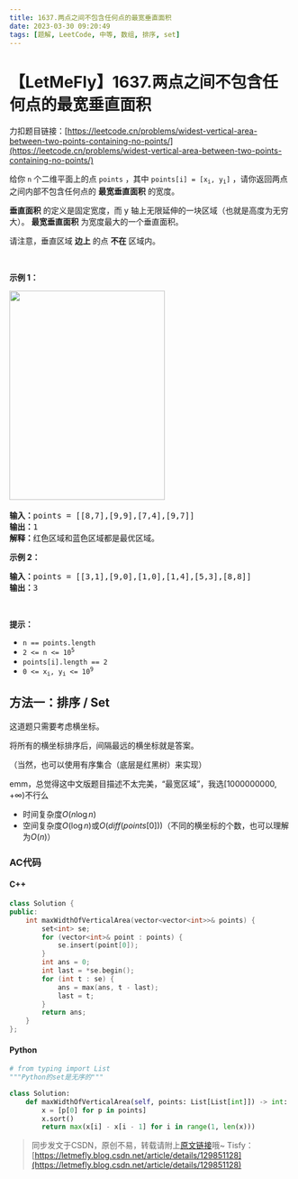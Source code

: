 ```yaml
---
title: 1637.两点之间不包含任何点的最宽垂直面积
date: 2023-03-30 09:20:49
tags: [题解, LeetCode, 中等, 数组, 排序, set]
---
```


# 【LetMeFly】1637.两点之间不包含任何点的最宽垂直面积

力扣题目链接：[https://leetcode.cn/problems/widest-vertical-area-between-two-points-containing-no-points/](https://leetcode.cn/problems/widest-vertical-area-between-two-points-containing-no-points/)

<p>给你 <code>n</code> 个二维平面上的点 <code>points</code> ，其中 <code>points[i] = [x<sub>i</sub>, y<sub>i</sub>]</code> ，请你返回两点之间内部不包含任何点的 <strong>最宽垂直面积</strong> 的宽度。</p>

<p><strong>垂直面积</strong> 的定义是固定宽度，而 y 轴上无限延伸的一块区域（也就是高度为无穷大）。 <strong>最宽垂直面积</strong> 为宽度最大的一个垂直面积。</p>

<p>请注意，垂直区域 <strong>边上</strong> 的点 <strong>不在</strong> 区域内。</p>

<p> </p>

<p><strong>示例 1：</strong></p>
<img alt="" src="https://assets.leetcode-cn.com/aliyun-lc-upload/uploads/2020/10/31/points3.png" style="width: 276px; height: 371px;" />​
<pre>
<b>输入：</b>points = [[8,7],[9,9],[7,4],[9,7]]
<b>输出：</b>1
<b>解释：</b>红色区域和蓝色区域都是最优区域。
</pre>

<p><strong>示例 2：</strong></p>

<pre>
<b>输入：</b>points = [[3,1],[9,0],[1,0],[1,4],[5,3],[8,8]]
<b>输出：</b>3
</pre>

<p> </p>

<p><strong>提示：</strong></p>

<ul>
	<li><code>n == points.length</code></li>
	<li><code>2 <= n <= 10<sup>5</sup></code></li>
	<li><code>points[i].length == 2</code></li>
	<li><code>0 <= x<sub>i</sub>, y<sub>i</sub> <= 10<sup>9</sup></code></li>
</ul>


    
## 方法一：排序 / Set

这道题只需要考虑横坐标。

将所有的横坐标排序后，间隔最远的横坐标就是答案。

（当然，也可以使用有序集合（底层是红黑树）来实现）

emm，总觉得这中文版题目描述不太完美，“最宽区域”，我选$[1000000000, +\infty)$不行么

+ 时间复杂度$O(n\log n)$
+ 空间复杂度$O(\log n)$或$O(diff(points[0]))$（不同的横坐标的个数，也可以理解为$O(n)$）

### AC代码

#### C++

```cpp
class Solution {
public:
    int maxWidthOfVerticalArea(vector<vector<int>>& points) {
        set<int> se;
        for (vector<int>& point : points) {
            se.insert(point[0]);
        }
        int ans = 0;
        int last = *se.begin();
        for (int t : se) {
            ans = max(ans, t - last);
            last = t;
        }
        return ans;
    }
};
```

#### Python

```python
# from typing import List
"""Python的set是无序的"""

class Solution:
    def maxWidthOfVerticalArea(self, points: List[List[int]]) -> int:
        x = [p[0] for p in points]
        x.sort()
        return max(x[i] - x[i - 1] for i in range(1, len(x)))
```

> 同步发文于CSDN，原创不易，转载请附上[原文链接](https://blog.tisfy.eu.org/2023/03/30/LeetCode%201637.%E4%B8%A4%E7%82%B9%E4%B9%8B%E9%97%B4%E4%B8%8D%E5%8C%85%E5%90%AB%E4%BB%BB%E4%BD%95%E7%82%B9%E7%9A%84%E6%9C%80%E5%AE%BD%E5%9E%82%E7%9B%B4%E5%8C%BA%E5%9F%9F/)哦~
> Tisfy：[https://letmefly.blog.csdn.net/article/details/129851128](https://letmefly.blog.csdn.net/article/details/129851128)
